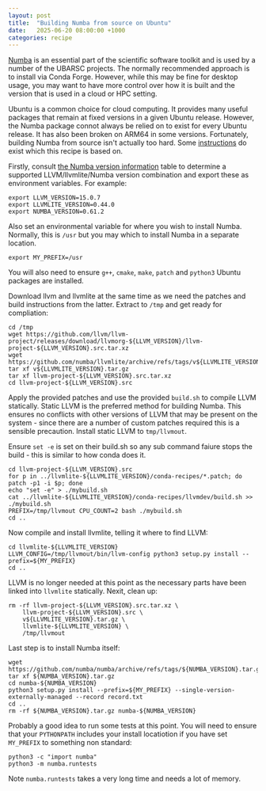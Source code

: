 ```yaml
---
layout: post
title:  "Building Numba from source on Ubuntu"
date:   2025-06-20 08:00:00 +1000
categories: recipe
---
```


[Numba](https://numba.pydata.org/) is an essential part of the scientific software toolkit
and is used by a number of the UBARSC projects. The normally recommended approach is to 
install via Conda Forge. However, while this may be fine for desktop usage, you may want
to have more control over how it is built and the version that is used in a cloud or HPC 
setting. 

Ubuntu is a common choice for cloud computing. It provides many useful packages that remain
at fixed versions in a given Ubuntu release. However, the Numba package connot always
be relied on to exist for every Ubuntu release. It has also been broken on ARM64 in some
versions. Fortunately, building Numba from source isn't actually too hard. Some 
[instructions](https://numba.readthedocs.io/en/stable/user/installing.html#installing-from-source)
do exist which this recipe is based on. 

Firstly, consult [the Numba version information](https://numba.readthedocs.io/en/stable/user/installing.html#version-support-information)
table to determine a supported LLVM/llvmlite/Numba version combination and export these as 
environment variables. For example:

```
export LLVM_VERSION=15.0.7
export LLVMLITE_VERSION=0.44.0
export NUMBA_VERSION=0.61.2
```

Also set an environmental variable for where you wish to install Numba. Normally, this is `/usr` but you 
may which to install Numba in a separate location.
```
export MY_PREFIX=/usr
```

You will also need to ensure `g++`, `cmake`, `make`, `patch` and `python3` Ubuntu packages are installed.

Download llvm and llvmlite at the same time as we need the patches and build instructions from the latter. Extract
to `/tmp` and get ready for compliation:

```
cd /tmp
wget https://github.com/llvm/llvm-project/releases/download/llvmorg-${LLVM_VERSION}/llvm-project-${LLVM_VERSION}.src.tar.xz
wget https://github.com/numba/llvmlite/archive/refs/tags/v${LLVMLITE_VERSION}.tar.gz
tar xf v${LLVMLITE_VERSION}.tar.gz
tar xf llvm-project-${LLVM_VERSION}.src.tar.xz
cd llvm-project-${LLVM_VERSION}.src
```

Apply the provided patches and use the provided `build.sh` to compile LLVM statically. Static LLVM is the preferred method for building
Numba. This ensures no conflicts with other versions of LLVM that may be present on the system - since there are a 
number of custom patches required this is a sensible precaution. Install static LLVM to `tmp/llvmout`.

Ensure `set -e` is set on their build.sh so any sub command faiure stops the build - this is similar to how conda does it.

```
cd llvm-project-${LLVM_VERSION}.src
for p in ../llvmlite-${LLVMLITE_VERSION}/conda-recipes/*.patch; do patch -p1 -i $p; done
echo "set -e" > ./mybuild.sh
cat ../llvmlite-${LLVMLITE_VERSION}/conda-recipes/llvmdev/build.sh >> ./mybuild.sh
PREFIX=/tmp/llvmout CPU_COUNT=2 bash ./mybuild.sh 
cd ..
```

Now compile and install llvmlite, telling it where to find LLVM:
```
cd llvmlite-${LLVMLITE_VERSION}
LLVM_CONFIG=/tmp/llvmout/bin/llvm-config python3 setup.py install --prefix=${MY_PREFIX}
cd ..
```
LLVM is no longer needed at this point as the necessary parts have been linked into `llvmlite` statically. 
Nexit, clean up:
```
rm -rf llvm-project-${LLVM_VERSION}.src.tar.xz \
    llvm-project-${LLVM_VERSION}.src \
    v${LLVMLITE_VERSION}.tar.gz \
    llvmlite-${LLVMLITE_VERSION} \
    /tmp/llvmout
```

Last step is to install Numba itself:
```
wget https://github.com/numba/numba/archive/refs/tags/${NUMBA_VERSION}.tar.gz
tar xf ${NUMBA_VERSION}.tar.gz
cd numba-${NUMBA_VERSION}
python3 setup.py install --prefix=${MY_PREFIX} --single-version-externally-managed --record record.txt
cd ..
rm -rf ${NUMBA_VERSION}.tar.gz numba-${NUMBA_VERSION}
```

Probably a good idea to run some tests at this point. You will need to ensure that your `PYTHONPATH` includes
your install locatiotion if you have set `MY_PREFIX` to something non standard:
```
python3 -c "import numba"
python3 -m numba.runtests
```
Note `numba.runtests` takes a very long time and needs a lot of memory.

